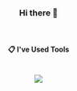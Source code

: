 <div align="center">

### Hi there 👋
<br/>

####  :clipboard: I've Used Tools

<br/>

<img src="https://img.shields.io/badge/mysql-4479A1.svg?style=for-the-badge&logo=mysql&logoColor=white">


</div>

<!--
**Black908/Black908** is a ✨ _special_ ✨ repository because its `README.md` (this file) appears on your GitHub profile.

Here are some ideas to get you started:

- 🔭 I’m currently working on ...
- 🌱 I’m currently learning ...
- 👯 I’m looking to collaborate on ...
- 🤔 I’m looking for help with ...
- 💬 Ask me about ...
- 📫 How to reach me: ...
- 😄 Pronouns: ...
- ⚡ Fun fact: ...
-->
